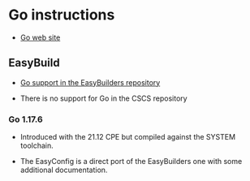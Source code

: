 # Go instructions

  * [Go web site](https://go.dev/)


## EasyBuild

  * [Go support in the EasyBuilders repository](https://github.com/easybuilders/easybuild-easyconfigs/tree/develop/easybuild/easyconfigs/g/Go)

  * There is no support for Go in the CSCS repository


### Go 1.17.6

  * Introduced with the 21.12 CPE but compiled against the SYSTEM toolchain.

  * The EasyConfig is a direct port of the EasyBuilders one with some additional
    documentation.
